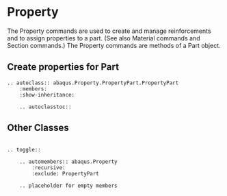 # Property

The Property commands are used to create and manage reinforcements and to assign properties to a part.
(See also Material commands and Section commands.) The Property commands are methods of a Part object.

## Create properties for Part

```{eval-rst}
.. autoclass:: abaqus.Property.PropertyPart.PropertyPart
    :members:
    :show-inheritance:

    .. autoclasstoc::
```

## Other Classes

```{eval-rst}

.. toggle::

    .. automembers:: abaqus.Property
        :recursive:
        :exclude: PropertyPart

    .. placeholder for empty members
```
